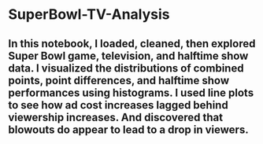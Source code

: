 # SuperBowl-TV-Analysis

## <p>In this notebook, I loaded, cleaned, then explored Super Bowl game, television, and halftime show data. I visualized the distributions of combined points, point differences, and halftime show performances using histograms. I used line plots to see how ad cost increases lagged behind viewership increases. And discovered that blowouts do appear to lead to a drop in viewers.</p>

